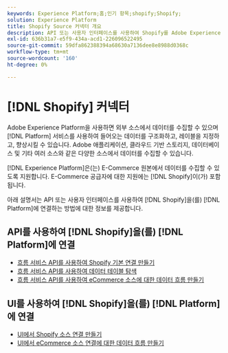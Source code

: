 ```yaml
---
keywords: Experience Platform;홈;인기 항목;shopify;Shopify;
solution: Experience Platform
title: Shopify Source 커넥터 개요
description: API 또는 사용자 인터페이스를 사용하여 Shopify를 Adobe Experience Platform에 연결하는 방법을 알아봅니다.
exl-id: 636b31a7-e5f9-434a-acd1-226096522495
source-git-commit: 59dfa862388394a68630a7136dee8e8988d0368c
workflow-type: tm+mt
source-wordcount: '160'
ht-degree: 0%

---
```


# [!DNL Shopify] 커넥터

Adobe Experience Platform을 사용하면 외부 소스에서 데이터를 수집할 수 있으며 [!DNL Platform] 서비스를 사용하여 들어오는 데이터를 구조화하고, 레이블을 지정하고, 향상시킬 수 있습니다. Adobe 애플리케이션, 클라우드 기반 스토리지, 데이터베이스 및 기타 여러 소스와 같은 다양한 소스에서 데이터를 수집할 수 있습니다.

[!DNL Experience Platform]은(는) E-Commerce 원본에서 데이터를 수집할 수 있도록 지원합니다. E-Commerce 공급자에 대한 지원에는 [!DNL Shopify]이(가) 포함됩니다.

아래 설명서는 API 또는 사용자 인터페이스를 사용하여 [!DNL Shopify]을(를) [!DNL Platform]에 연결하는 방법에 대한 정보를 제공합니다.

## API를 사용하여 [!DNL Shopify]을(를) [!DNL Platform]에 연결

- [흐름 서비스 API를 사용하여 Shopify 기본 연결 만들기](../../tutorials/api/create/ecommerce/shopify.md)
- [흐름 서비스 API를 사용하여 데이터 테이블 탐색](../../tutorials/api/explore/tabular.md)
- [흐름 서비스 API를 사용하여 eCommerce 소스에 대한 데이터 흐름 만들기](../../tutorials/api/collect/ecommerce.md)

## UI를 사용하여 [!DNL Shopify]을(를) [!DNL Platform]에 연결

- [UI에서 Shopify 소스 연결 만들기](../../tutorials/ui/create/ecommerce/shopify.md)
- [UI에서 eCommerce 소스 연결에 대한 데이터 흐름 만들기](../../tutorials/ui/dataflow/ecommerce.md)
